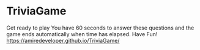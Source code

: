 # TriviaGame
Get ready to play
You have 60 seconds to answer these questions and the game ends automatically when time has elapsed. Have Fun!
https://amiredeveloper.github.io/TriviaGame/
